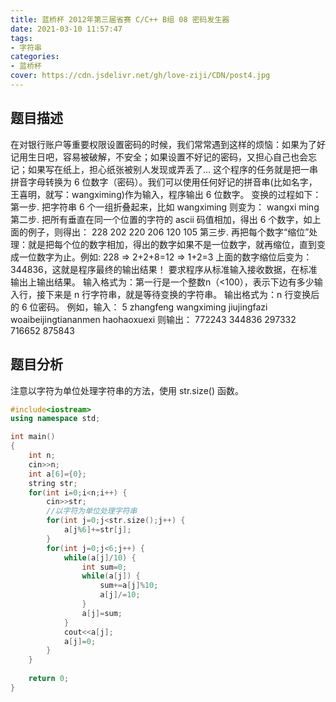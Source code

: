 ```yaml
---
title: 蓝桥杯 2012年第三届省赛 C/C++ B组 08 密码发生器
date: 2021-03-10 11:57:47
tags:
- 字符串
categories:
- 蓝桥杯
cover: https://cdn.jsdelivr.net/gh/love-ziji/CDN/post4.jpg
---
```


## 题目描述

在对银行账户等重要权限设置密码的时候，我们常常遇到这样的烦恼：如果为了好记用生日吧，容易被破解，不安全；如果设置不好记的密码，又担心自己也会忘记；如果写在纸上，担心纸张被别人发现或弄丢了...
这个程序的任务就是把一串拼音字母转换为 6 位数字（密码）。我们可以使用任何好记的拼音串(比如名字，王喜明，就写：wangximing)作为输入，程序输出 6 位数字。
变换的过程如下：
第一步. 把字符串 6 个一组折叠起来，比如 wangximing 则变为：
wangxi
ming 
第二步. 把所有垂直在同一个位置的字符的 ascii 码值相加，得出 6 个数字，如上面的例子，则得出：
228 202 220 206 120 105
第三步. 再把每个数字“缩位”处理：就是把每个位的数字相加，得出的数字如果不是一位数字，就再缩位，直到变成一位数字为止。例如: 
228 => 2+2+8=12 => 1+2=3
上面的数字缩位后变为：344836，这就是程序最终的输出结果！
要求程序从标准输入接收数据，在标准输出上输出结果。
输入格式为：第一行是一个整数n（<100），表示下边有多少输入行，接下来是 n 行字符串，就是等待变换的字符串。
输出格式为：n 行变换后的 6 位密码。
例如，输入：
5
zhangfeng
wangximing
jiujingfazi
woaibeijingtiananmen
haohaoxuexi
则输出：
772243
344836
297332
716652
875843

## 题目分析

注意以字符为单位处理字符串的方法，使用 str.size() 函数。

```c++
#include<iostream>
using namespace std;

int main()
{
	int n;
	cin>>n;
	int a[6]={0};
	string str;
	for(int i=0;i<n;i++) {
		cin>>str;
		//以字符为单位处理字符串
		for(int j=0;j<str.size();j++) {
			a[j%6]+=str[j];
		}
		for(int j=0;j<6;j++) {
			while(a[j]/10) {
				int sum=0;
				while(a[j]) {
					sum+=a[j]%10;
					a[j]/=10;
				}
				a[j]=sum;
			}
			cout<<a[j];
			a[j]=0;
		}
	}
	
	return 0;
}
```
